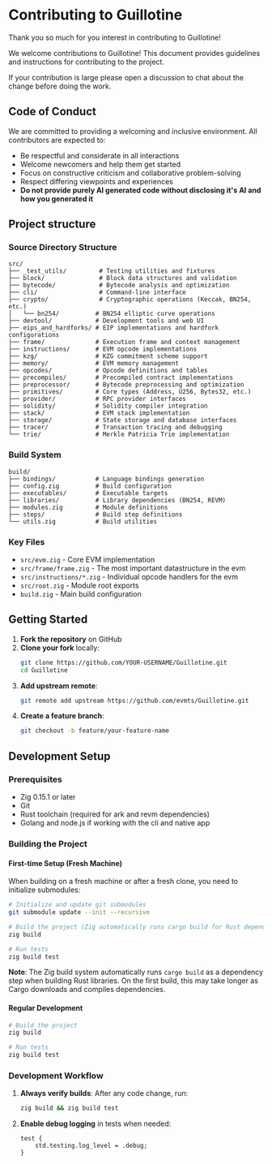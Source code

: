 # Contributing to Guillotine

Thank you so much for you interest in contributing to Guillotine!

We welcome contributions to Guillotine! This document provides guidelines and instructions for contributing to the project.

If your contribution is large please open a discussion to chat about the change before doing the work.

## Code of Conduct

We are committed to providing a welcoming and inclusive environment. All contributors are expected to:

- Be respectful and considerate in all interactions
- Welcome newcomers and help them get started
- Focus on constructive criticism and collaborative problem-solving
- Respect differing viewpoints and experiences
- **Do not provide purely AI generated code without disclosing it's AI and how you generated it**

## Project structure

### Source Directory Structure

```
src/
├── _test_utils/         # Testing utilities and fixtures
├── block/               # Block data structures and validation
├── bytecode/            # Bytecode analysis and optimization
├── cli/                 # Command-line interface
├── crypto/              # Cryptographic operations (Keccak, BN254, etc.)
│   └── bn254/          # BN254 elliptic curve operations
├── devtool/            # Development tools and web UI
├── eips_and_hardforks/ # EIP implementations and hardfork configurations
├── frame/              # Execution frame and context management
├── instructions/       # EVM opcode implementations
├── kzg/                # KZG commitment scheme support
├── memory/             # EVM memory management
├── opcodes/            # Opcode definitions and tables
├── precompiles/        # Precompiled contract implementations
├── preprocessor/       # Bytecode preprocessing and optimization
├── primitives/         # Core types (Address, U256, Bytes32, etc.)
├── provider/           # RPC provider interfaces
├── solidity/           # Solidity compiler integration
├── stack/              # EVM stack implementation
├── storage/            # State storage and database interfaces
├── tracer/             # Transaction tracing and debugging
└── trie/               # Merkle Patricia Trie implementation
```

### Build System

```
build/
├── bindings/           # Language bindings generation
├── config.zig          # Build configuration
├── executables/        # Executable targets
├── libraries/          # Library dependencies (BN254, REVM)
├── modules.zig         # Module definitions
├── steps/              # Build step definitions
└── utils.zig           # Build utilities
```

### Key Files

- `src/evm.zig` - Core EVM implementation
- `src/frame/frame.zig` - The most important datastructure in the evm
- `src/instructions/*.zig` - Individual opcode handlers for the evm
- `src/root.zig` - Module root exports
- `build.zig` - Main build configuration

## Getting Started

1. **Fork the repository** on GitHub
2. **Clone your fork** locally:
   ```bash
   git clone https://github.com/YOUR-USERNAME/Guillotine.git
   cd Guillotine
   ```
3. **Add upstream remote**:
   ```bash
   git remote add upstream https://github.com/evmts/Guillotine.git
   ```
4. **Create a feature branch**:
   ```bash
   git checkout -b feature/your-feature-name
   ```

## Development Setup

### Prerequisites

- Zig 0.15.1 or later
- Git
- Rust toolchain (required for ark and revm dependencies)
- Golang and node.js if working with the cli and native app

### Building the Project

#### First-time Setup (Fresh Machine)

When building on a fresh machine or after a fresh clone, you need to initialize submodules:

```bash
# Initialize and update git submodules
git submodule update --init --recursive

# Build the project (Zig automatically runs cargo build for Rust dependencies)
zig build

# Run tests
zig build test
```

**Note**: The Zig build system automatically runs `cargo build` as a dependency step when building Rust libraries. On the first build, this may take longer as Cargo downloads and compiles dependencies.

#### Regular Development

```bash
# Build the project
zig build

# Run tests
zig build test
```

### Development Workflow

1. **Always verify builds**: After any code change, run:
   ```bash
   zig build && zig build test
   ```
2. **Enable debug logging** in tests when needed:
   ```zig
   test {
       std.testing.log_level = .debug;
   }
   ```
